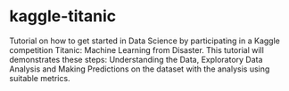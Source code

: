 # kaggle-titanic
Tutorial on how to get started in Data Science by participating in a Kaggle competition Titanic: Machine Learning from Disaster. This tutorial will demonstrates these steps: Understanding the Data, Exploratory Data Analysis and Making Predictions on the dataset with the analysis using suitable metrics.
